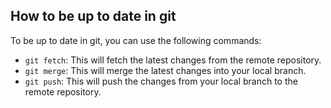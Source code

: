 ## How to be up to date in git

To be up to date in git, you can use the following commands:

* `git fetch`: This will fetch the latest changes from the remote repository.
* `git merge`: This will merge the latest changes into your local branch.
* `git push`: This will push the changes from your local branch to the remote repository.
